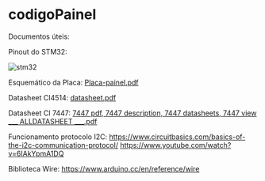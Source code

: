 # codigoPainel

Documentos úteis:

Pinout do STM32:


![stm32](https://user-images.githubusercontent.com/57239825/133519883-b1561b59-c3d5-4368-9be0-72261e958f43.jpg)

Esquemático da Placa:
[Placa-painel.pdf](https://github.com/Equipe-Imperador/codigoPainel/files/7173689/Placa-painel.pdf)

Datasheet CI4514:
[datasheet.pdf](https://github.com/Equipe-Imperador/codigoPainel/files/7173697/datasheet.pdf)

Datasheet CI 7447:
[7447 pdf, 7447 description, 7447 datasheets, 7447 view ___ ALLDATASHEET ___.pdf](https://github.com/Equipe-Imperador/codigoPainel/files/7173699/7447.pdf.7447.description.7447.datasheets.7447.view.___.ALLDATASHEET.___.pdf)

Funcionamento protocolo I2C:
https://www.circuitbasics.com/basics-of-the-i2c-communication-protocol/
https://www.youtube.com/watch?v=6IAkYpmA1DQ

Biblioteca Wire:
https://www.arduino.cc/en/reference/wire



